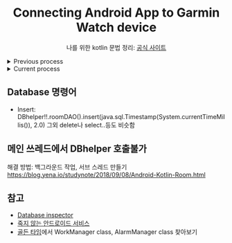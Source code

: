 <div align = "center">

# Connecting Android App to Garmin Watch device

나를 위한 kotlin 문법 정리: [공식 사이트](https://kotlinlang.org/docs/basic-syntax.html)

</div>

<details>
<summary>Previous process</summary>
<div markdown = "1">

## How to import monkeybrains-sdk-release.aar 
### Errors
* Error 1
```
Execution failed for task
Execution failed for task ':app:javaPreCompileDebug'.
> Could not resolve all files for configuration ':app:debugCompileClasspath'.
   > Failed to transform file '...' to match attributes {artifactType=android-classes, org.gradle.usage=java-api}
      > Execution failed for AarToClassTransform: ...
```

* Error 2
```
Caused by: org.gradle.api.internal.artifacts.ivyservice.DefaultLenientConfiguration$ArtifactResolveException: Could not resolve all files for configuration ':app:debugRuntimeClasspath'.
```

다른 안드로이드 프로젝트는 잘 빌드됐으며, [기존에 클론받은 프로젝트](https://github.com/garmin/connectiq-android-sdk/tree/main/Comm%20Android)의 `implementation("com.garmin.connectiq:monkeybrains:1.0.2")` 부분에서 문제가 생기는 것 같았다.
classpath 설정, sdk version, 등등 여러가지를 시도해보았는데 다음과 같은 방법을 통해 해결했다.

### Solution
`build.gradle.kts`의 `dependencies` 부분을 다음과 같이 수정한다.
```
implementation(files("monkeybrains-sdk-release.aar가 있는 절대 경로(로컬 경로)"))
```

## TODO
1. 안드로이드에서 Garmin Watch로 메시지 보내는 기능 및 화면은 없어도 괜찮을 듯
2. 대화상자에서 Watch에서 받은 메시지를 표시하는 것이 아니라 다른 activity가 실행되며 받은 메시지를 보여주기  
    혹은 기존의 `activity_device.xml`의 구성에 1.을 적용할 것
    ```
    빈 화면에서 새로운 메시지를 받을 때마다 이전 메시지를 지우지 않고 새롭게 메시지를 업데이트  
    (기존 메시지 += 새로운 메시지)
    ```
3. 프로젝트 쪼개기... 

</div>
</details>


<details>
<summary>Current process</summary>
<div markdown = "1">

* `DeviceActivity.kt`의 `COMM_WATCH_ID`을 바꿔서 내가 만든 Garmin Watch 앱과 연결 가능함

* `listenByMyAppEvents()`에서
    1. string을 파싱하는 함수(`parseSensorData()`)가 호출되므로, 해당 `parseSensorData()`에서 센서 데이터 string을 key value에 따라 [파싱](https://hanyeop.tistory.com/304)한 후 리턴하고, 
    2. `isHighHeartRateInterval()`에 파싱한 데이터를 넘겨주면 해당 함수에서 heartRateInterval이 일정치를 넘었는지 판단한 뒤,
    3. 필요한 경우 `giveFeedBack()`에서 워치 앱을 열고 앱이 foreground로 넘어오면 피드백 메시지를 보냄

* 안드로이드 앱에서 메시지를 보내기 전 워치 앱을 열고 메시지를 보내는 것까지 테스트 완료

* 가민 워치에서 Accel data는 보내지 말고, heart rate interval만 보내고 해당 데이터를 파싱해서 `ArrayList`에 넣는 방법도 고려
   
</div>
</details>

## Database 명령어
* Insert: DBhelper!!.roomDAO().insert(java.sql.Timestamp(System.currentTimeMillis()), 2.0)
그외 delete나 select..등도 비슷함

## 메인 쓰레드에서 DBhelper 호출불가
해결 방법: 백그라운드 작업, 서브 스레드 만들기 <https://blog.yena.io/studynote/2018/09/08/Android-Kotlin-Room.html>

## 참고
* [Database inspector](https://developer.android.com/studio/inspect/database?hl=ko)
* [죽지 않는 안드로이드 서비스](https://forest71.tistory.com/185)
* [골든 타임](https://github.com/zelatore/GoldenTime_v1_code)에서 WorkManager class, AlarmManager class 찾아보기